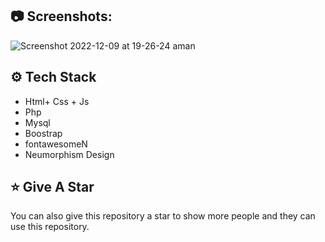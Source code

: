 
## :camera: Screenshots:
![Screenshot 2022-12-09 at 19-26-24 aman](https://user-images.githubusercontent.com/33977793/206747440-43180984-1ec7-480a-98b8-c0df416b3a6d.png)


## :gear: Tech Stack

- Html+ Css + Js
- Php
- Mysql
- Boostrap
- fontawesomeN
- Neumorphism Design



## :star: Give A Star

You can also give this repository a star to show more people and they can use this repository.


<br />



